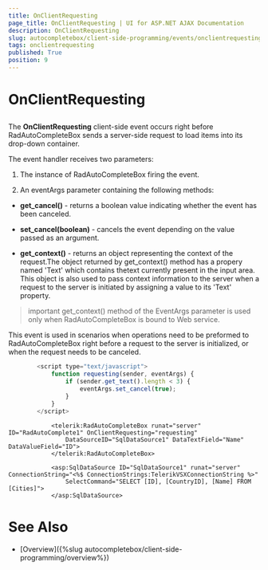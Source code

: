 ```yaml
---
title: OnClientRequesting
page_title: OnClientRequesting | UI for ASP.NET AJAX Documentation
description: OnClientRequesting
slug: autocompletebox/client-side-programming/events/onclientrequesting
tags: onclientrequesting
published: True
position: 9
---
```


# OnClientRequesting



## 

The __OnClientRequesting__ client-side event occurs right before RadAutoCompleteBox sends a server-side request to load items into its drop-down container.

The event handler receives two parameters:

1. The instance of RadAutoCompleteBox firing the event.

1. An eventArgs parameter containing the following methods:

* __get_cancel()__ - returns a boolean value indicating whether the event has been canceled.

* __set_cancel(boolean)__ - cancels the event depending on the value passed as an argument.

* __get_context()__ - returns an object representing the context of the request.The object returned by get_context() method has a propery named 'Text' which contains thetext currently present in the input area. This object is also used to pass context information to the server	when a request to the server is initiated by assigning a value to its 'Text' property.

>important get_context() method of the EventArgs parameter is used only when RadAutoCompleteBox is bound to Web service.
>


This event is used in scenarios when operations need to be preformed to RadAutoCompleteBox right before a request to the server is initialized, or when the request needs to be canceled.

````JavaScript
		<script type="text/javascript">
			function requesting(sender, eventArgs) {
				if (sender.get_text().length < 3) {
					eventArgs.set_cancel(true);
				}
			}
		</script>
````



````ASPNET
			<telerik:RadAutoCompleteBox runat="server" ID="RadAutoComplete1" OnClientRequesting="requesting"
				DataSourceID="SqlDataSource1" DataTextField="Name" DataValueField="ID">
			</telerik:RadAutoCompleteBox>
	
			<asp:SqlDataSource ID="SqlDataSource1" runat="server" ConnectionString="<%$ ConnectionStrings:TelerikVSXConnectionString %>"
				SelectCommand="SELECT [ID], [CountryID], [Name] FROM [Cities]">
			</asp:SqlDataSource>
````



# See Also

 * [Overview]({%slug autocompletebox/client-side-programming/overview%})
